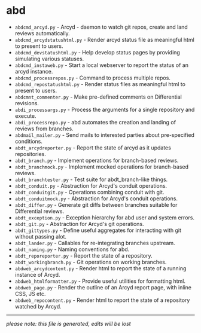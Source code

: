 # abd
* `abdcmd_arcyd.py` -
Arcyd - daemon to watch git repos, create and land reviews automatically.
* `abdcmd_arcydstatushtml.py` -
Render arcyd status file as meaningful html to present to users.
* `abdcmd_devstatushtml.py` -
Help develop status pages by providing simulating various statuses.
* `abdcmd_instaweb.py` -
Start a local webserver to report the status of an arcyd instance.
* `abdcmd_processrepos.py` -
Command to process multiple repos.
* `abdcmd_repostatushtml.py` -
Render status files as meaningful html to present to users.
* `abdcmnt_commenter.py` -
Make pre-defined comments on Differential revisions.
* `abdi_processargs.py` -
Process the arguments for a single repository and execute.
* `abdi_processrepo.py` -
abd automates the creation and landing of reviews from branches.
* `abdmail_mailer.py` -
Send mails to interested parties about pre-specified conditions.
* `abdt_arcydreporter.py` -
Report the state of arcyd as it updates repositories.
* `abdt_branch.py` -
Implement operations for branch-based reviews.
* `abdt_branchmock.py` -
Implement mocked operations for branch-based reviews.
* `abdt_branchtester.py` -
Test suite for abdt_branch-like things.
* `abdt_conduit.py` -
Abstraction for Arcyd's conduit operations.
* `abdt_conduitgit.py` -
Operations combining conduit with git.
* `abdt_conduitmock.py` -
Abstraction for Arcyd's conduit operations.
* `abdt_differ.py` -
Generate git diffs between branches suitable for Differential reviews.
* `abdt_exception.py` -
Exception hierarchy for abd user and system errors.
* `abdt_git.py` -
Abstraction for Arcyd's git operations.
* `abdt_gittypes.py` -
Define useful aggregates for interacting with git without passing alot.
* `abdt_lander.py` -
Callables for re-integrating branches upstream.
* `abdt_naming.py` -
Naming conventions for abd.
* `abdt_reporeporter.py` -
Report the state of a repository.
* `abdt_workingbranch.py` -
Git operations on working branches.
* `abdweb_arcydcontent.py` -
Render html to report the state of a running instance of Arcyd.
* `abdweb_htmlformatter.py` -
Provide useful utilities for formatting html.
* `abdweb_page.py` -
Render the outline of an Arcyd report page, with inline CSS, JS etc.
* `abdweb_repocontent.py` -
Render html to report the state of a repository watched by Arcyd.

-----
*please note: this file is generated, edits will be lost*
